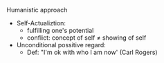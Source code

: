 
Humanistic approach
- Self-Actualiztion:
	- fulfilling one's potential
	- conflict: concept of self $\neq$ showing of self
- Unconditional possitive regard:
	- Def: "I'm ok with who I am now' (Carl Rogers)